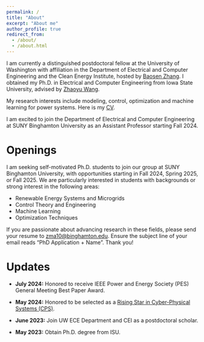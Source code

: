 ```yaml
---
permalink: /
title: "About"
excerpt: "About me"
author_profile: true
redirect_from: 
  - /about/
  - /about.html
---
```


I am currently a distinguished postdoctoral fellow at the University of Washington with affiliation in the Department of Electrical and Computer Engineering and the Clean Energy Institute, hosted by [Baosen Zhang](https://zhangbaosen.github.io/). I obtained my Ph.D. in Electrical and Computer Engineering from Iowa State University, advised by [Zhaoyu Wang](https://wzy.ece.iastate.edu/).

My research interests include modeling, control, optimization and machine learning for power systems. Here is my [CV](https://zixiaoma1991.github.io/files/CV.pdf).

I am excited to join the Department of Electrical and Computer Engineering at SUNY Binghamton University as an Assistant Professor starting Fall 2024.

Openings
===

I am seeking self-motivated Ph.D. students to join our group at SUNY Binghamton University, with opportunities starting in Fall 2024, Spring 2025, or Fall 2025. We are particularly interested in students with backgrounds or strong interest in the following areas:

- Renewable Energy Systems and Microgrids
- Control Theory and Engineering
- Machine Learning
- Optimization Techniques
  
If you are passionate about advancing research in these fields, please send your resume to zma10@binghamton.edu. Ensure the subject line of your email reads “PhD Application + Name”. Thank you!

Updates
===
- **July 2024:** Honored to receive IEEE Power and Energy Society (PES) General Meeting Best Paper Award.

- **May 2024:** Honored to be selected as a [Rising Star in Cyber-Physical Systems (CPS)](https://risingstars.linklab.virginia.edu/2024/).

- **June 2023:** Join UW ECE Department and CEI as a postdoctoral scholar.

- **May 2023:** Obtain Ph.D. degree from ISU.
